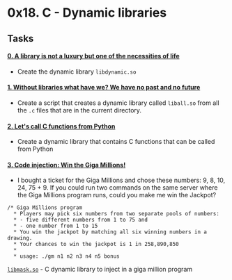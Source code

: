 # 0x18. C - Dynamic libraries

## Tasks

#### [0. A library is not a luxury but one of the necessities of life](libdynamic.so)
* Create the dynamic library ```libdynamic.so```

#### [1. Without libraries what have we? We have no past and no future](1-create_dynamic_lib.sh)
* Create a script that creates a dynamic library called ```liball.so``` from all the ```.c``` files that are in the current directory.

#### [2. Let's call C functions from Python](100-operations.so)
* Create a dynamic library that contains C functions that can be called from Python

#### [3. Code injection: Win the Giga Millions!](101-make_me_win.sh)
* I bought a ticket for the Giga Millions and chose these numbers: 9, 8, 10, 24, 75 + 9. If you could run two commands on the same server where the Giga Millions program runs, could you make me win the Jackpot?

```
/* Giga Millions program                                                                                    
  * Players may pick six numbers from two separate pools of numbers:                                                
  * - five different numbers from 1 to 75 and                                                                       
  * - one number from 1 to 15                                                                                       
  * You win the jackpot by matching all six winning numbers in a drawing.                                           
  * Your chances to win the jackpot is 1 in 258,890,850                                                             
  *                                                                                                                 
  * usage: ./gm n1 n2 n3 n4 n5 bonus
```

[```libmask.so```](libmask.so) - C dynamic library to inject in a giga million program

